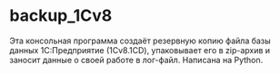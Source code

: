 # backup_1Cv8
Эта консольная программа создаёт резервную копию файла базы данных 1С:Предприятие (1Cv8.1CD), упаковывает его в zip-архив и заносит данные о своей работе в лог-файл. Написана на Python.
